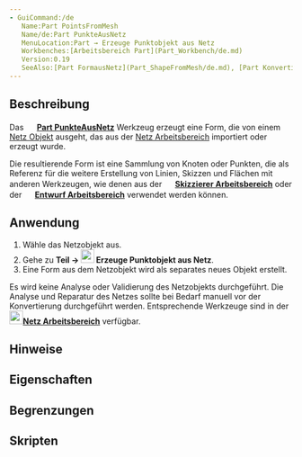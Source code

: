 ```yaml
---
- GuiCommand:/de
   Name:Part PointsFromMesh‎
   Name/de:Part PunkteAusNetz
   MenuLocation:Part → Erzeuge Punktobjekt aus Netz
   Workbenches:[Arbeitsbereich Part](Part_Workbench/de.md)
   Version:0.19
   SeeAlso:[Part FormausNetz](Part_ShapeFromMesh/de.md), [Part KonvertiereZuFestkörper](Part_MakeSolid/de.md), [Part FormVerfeinern](Part_RefineShape/de.md)
---
```


## Beschreibung

Das **<img src="images/Part_PointsFromMesh.svg" width=16px>
[Part PunkteAusNetz](Part_PointsFromMesh/de.md)** Werkzeug erzeugt eine Form, die von einem [Netz Objekt](Glossary/de#Mesh.md) ausgeht, das aus der [Netz Arbeitsbereich](Mesh_Workbench/de.md) importiert oder erzeugt wurde.

Die resultierende Form ist eine Sammlung von Knoten oder Punkten, die als Referenz für die weitere Erstellung von Linien, Skizzen und Flächen mit anderen Werkzeugen, wie denen aus der **<img src="images/Workbench_Sketcher.svg" width=16px>
[Skizzierer Arbeitsbereich](Sketcher_Workbench/de.md)** oder der **<img src="images/Workbench_Draft.svg" width=16px> [Entwurf Arbeitsbereich](Draft_Workbench/de.md)** verwendet werden können.

## Anwendung

1.  Wähle das Netzobjekt aus.
2.  Gehe zu **Teil → <img src="images/Part_PointsFromMesh.svg" width=24px> Erzeuge Punktobjekt aus Netz**.
3.  Eine Form aus dem Netzobjekt wird als separates neues Objekt erstellt.

Es wird keine Analyse oder Validierung des Netzobjekts durchgeführt. Die Analyse und Reparatur des Netzes sollte bei Bedarf manuell vor der Konvertierung durchgeführt werden. Entsprechende Werkzeuge sind in der **<img src="images/Workbench_Mesh.svg" width=24px>[Netz Arbeitsbereich](Mesh_Workbench/de.md)** verfügbar.

## Hinweise

## Eigenschaften

## Begrenzungen

## Skripten





 

